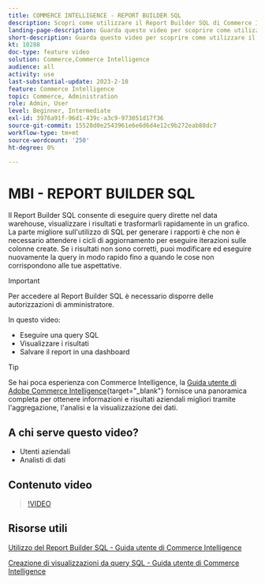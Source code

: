 ```yaml
---
title: COMMERCE INTELLIGENCE - REPORT BUILDER SQL
description: Scopri come utilizzare il Report Builder SQL di Commerce Intelligence per eseguire direttamente query sul data warehouse, visualizzare i risultati e trasformarli rapidamente in un grafico.
landing-page-description: Guarda questo video per scoprire come utilizzare il Report Builder SQL di Commerce Intelligence per eseguire direttamente query sul data warehouse, visualizzare i risultati e trasformarli rapidamente in un grafico.
short-description: Guarda questo video per scoprire come utilizzare il Report Builder SQL di Commerce Intelligence per eseguire direttamente query sul data warehouse, visualizzare i risultati e trasformarli rapidamente in un grafico.
kt: 10288
doc-type: feature video
solution: Commerce,Commerce Intelligence
audience: all
activity: use
last-substantial-update: 2023-2-10
feature: Commerce Intelligence
topic: Commerce, Administration
role: Admin, User
level: Beginner, Intermediate
exl-id: 3976a91f-96d1-439c-a3c9-973051d17f36
source-git-commit: 15528d0e2543961e6e6d6d4e12c9b272eab88dc7
workflow-type: tm+mt
source-wordcount: '250'
ht-degree: 0%

---
```


# MBI - REPORT BUILDER SQL

Il Report Builder SQL consente di eseguire query dirette nel data warehouse, visualizzare i risultati e trasformarli rapidamente in un grafico. La parte migliore sull&#39;utilizzo di SQL per generare i rapporti è che non è necessario attendere i cicli di aggiornamento per eseguire iterazioni sulle colonne create. Se i risultati non sono corretti, puoi modificare ed eseguire nuovamente la query in modo rapido fino a quando le cose non corrispondono alle tue aspettative.

>[!IMPORTANT]
>
>Per accedere al Report Builder SQL è necessario disporre delle autorizzazioni di amministratore.

In questo video:

- Eseguire una query SQL
- Visualizzare i risultati
- Salvare il report in una dashboard

>[!TIP]
>
>Se hai poca esperienza con Commerce Intelligence, la [Guida utente di Adobe Commerce Intelligence](https://experienceleague.adobe.com/docs/commerce-business-intelligence/mbi/guide-overview.html?lang=it){target="_blank"} fornisce una panoramica completa per ottenere informazioni e risultati aziendali migliori tramite l&#39;aggregazione, l&#39;analisi e la visualizzazione dei dati.

## A chi serve questo video?

- Utenti aziendali
- Analisti di dati

## Contenuto video

>[!VIDEO](https://video.tv.adobe.com/v/346412?quality=12&learn=on&captions=ita)

## Risorse utili

[Utilizzo del Report Builder SQL - Guida utente di Commerce Intelligence](https://experienceleague.adobe.com/docs/commerce-business-intelligence/mbi/analyze/sql/sql-rpt-bldr.html?lang=it)

[Creazione di visualizzazioni da query SQL - Guida utente di Commerce Intelligence](https://experienceleague.adobe.com/docs/commerce-business-intelligence/mbi/tutorials/create-visuals-from-sql.html?lang=it)
